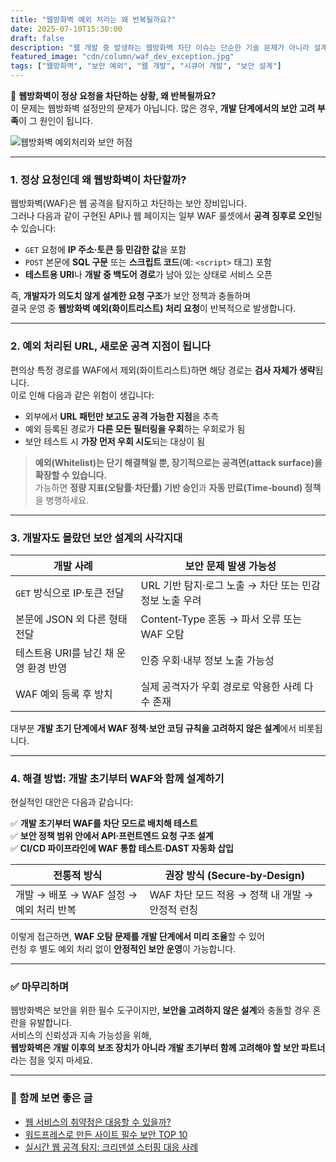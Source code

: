 ```yaml
---
title: "웹방화벽 예외 처리는 왜 반복될까요?"
date: 2025-07-10T15:30:00
draft: false
description: "웹 개발 중 발생하는 웹방화벽 차단 이슈는 단순한 기술 문제가 아니라 설계 초기 단계에서의 보안 고려 부족에서 시작됩니다. 반복되는 예외 처리를 줄이기 위한 현실적인 접근 방법을 소개합니다."
featured_image: "cdn/column/waf_dev_exception.jpg"
tags: ["웹방화벽", "보안 예외", "웹 개발", "시큐어 개발", "보안 설계"]
---
```


🚧 **웹방화벽이 정상 요청을 차단하는 상황, 왜 반복될까요?**  
이 문제는 웹방화벽 설정만의 문제가 아닙니다. 많은 경우, **개발 단계에서의 보안 고려 부족**이 그 원인이 됩니다.

<!--more-->

![웹방화벽 예외처리와 보안 허점](https://blog.plura.io/cdn/column/waf_dev_exception.jpg)

---

### 1. **정상 요청인데 왜 웹방화벽이 차단할까?**

웹방화벽(WAF)은 웹 공격을 탐지하고 차단하는 보안 장비입니다.  
그러나 다음과 같이 구현된 API나 웹 페이지는 일부 WAF 룰셋에서 **공격 징후로 오인**될 수 있습니다:

- `GET` 요청에 **IP 주소·토큰 등 민감한 값**을 포함  
- `POST` 본문에 **SQL 구문** 또는 **스크립트 코드**(예: `<script>` 태그) 포함  
- **테스트용 URI**나 **개발 중 백도어 경로**가 남아 있는 상태로 서비스 오픈  

즉, **개발자가 의도치 않게 설계한 요청 구조**가 보안 정책과 충돌하며  
결국 운영 중 **웹방화벽 예외(화이트리스트) 처리 요청**이 반복적으로 발생합니다.

---

### 2. **예외 처리된 URL, 새로운 공격 지점이 됩니다**

편의상 특정 경로를 WAF에서 제외(화이트리스트)하면 해당 경로는 **검사 자체가 생략**됩니다.  
이로 인해 다음과 같은 위험이 생깁니다:

- 외부에서 **URL 패턴만 보고도 공격 가능한 지점**을 추측  
- 예외 등록된 경로가 **다른 모든 필터링을 우회**하는 우회로가 됨  
- 보안 테스트 시 **가장 먼저 우회 시도**되는 대상이 됨

> **예외(Whitelist)는 단기 해결책일 뿐, 장기적으로는 공격면(attack surface)을 확장할 수 있습니다.**  
> 가능하면 **정량 지표(오탐률·차단률) 기반 승인**과 **자동 만료(Time‑bound) 정책**을 병행하세요.

---

### 3. **개발자도 몰랐던 보안 설계의 사각지대**

| 개발 사례                                | 보안 문제 발생 가능성                                    |
|-----------------------------------------|-------------------------------------------------------|
| `GET` 방식으로 IP·토큰 전달              | URL 기반 탐지·로그 노출 → 차단 또는 민감정보 노출 우려    |
| 본문에 JSON 외 다른 형태 전달            | Content‑Type 혼동 → 파서 오류 또는 WAF 오탐             |
| 테스트용 URI를 남긴 채 운영 환경 반영     | 인증 우회·내부 정보 노출 가능성                         |
| WAF 예외 등록 후 방치                    | 실제 공격자가 우회 경로로 악용한 사례 다수 존재          |

대부분 **개발 초기 단계에서 WAF 정책·보안 코딩 규칙을 고려하지 않은 설계**에서 비롯됩니다.

---

### 4. **해결 방법: 개발 초기부터 WAF와 함께 설계하기**

현실적인 대안은 다음과 같습니다:

✅ **개발 초기부터 WAF를 차단 모드로 배치해 테스트**  
✅ **보안 정책 범위 안에서 API·프런트엔드 요청 구조 설계**  
✅ **CI/CD 파이프라인에 WAF 통합 테스트·DAST 자동화 삽입**  

| 전통적 방식                                | 권장 방식 (Secure‑by‑Design)          |
|------------------------------------------|--------------------------------------|
| 개발 → 배포 → WAF 설정 → 예외 처리 반복      | WAF 차단 모드 적용 → 정책 내 개발 → 안정적 런칭 |

이렇게 접근하면, **WAF 오탐 문제를 개발 단계에서 미리 조율**할 수 있어  
런칭 후 별도 예외 처리 없이 **안정적인 보안 운영**이 가능합니다.

---

### ✅ 마무리하며

웹방화벽은 보안을 위한 필수 도구이지만, **보안을 고려하지 않은 설계**와 충돌할 경우 혼란을 유발합니다.  
서비스의 신뢰성과 지속 가능성을 위해,  
**웹방화벽은 개발 이후의 보조 장치가 아니라 개발 초기부터 함께 고려해야 할 보안 파트너**라는 점을 잊지 마세요.

---

### 📖 함께 보면 좋은 글

- [웹 서비스의 취약점은 대응할 수 있을까?](https://blog.plura.io/ko/column/vulnerabilities_web/)
- [워드프레스로 만든 사이트 필수 보안 TOP 10](https://blog.plura.io/ko/column/wordpress_security_top10/)
- [실시간 웹 공격 탐지: 크리덴셜 스터핑 대응 사례](https://blog.plura.io/ko/column/credential_stuffing/)
